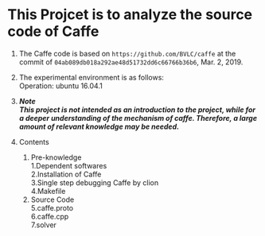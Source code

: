 # This Projcet is to analyze the source code of Caffe

1. The Caffe code is based on `https://github.com/BVLC/caffe`  at the commit of `04ab089db018a292ae48d51732dd6c66766b36b6`, Mar. 2, 2019.

2. The experimental environment is as follows:  
Operation: ubuntu 16.04.1

3. **_Note_**  
    **_This project is not intended as an introduction to the project, while for a deeper understanding of the mechanism of caffe. Therefore, a large amount of relevant knowledge may be needed._**

4. Contents
    1. Pre-knowledge  
        1.Dependent softwares  
        2.Installation of Caffe  
        3.Single step debugging Caffe by clion  
        4.Makefile  
    2. Source Code  
        5.caffe.proto  
        6.caffe.cpp  
        7.solver  
